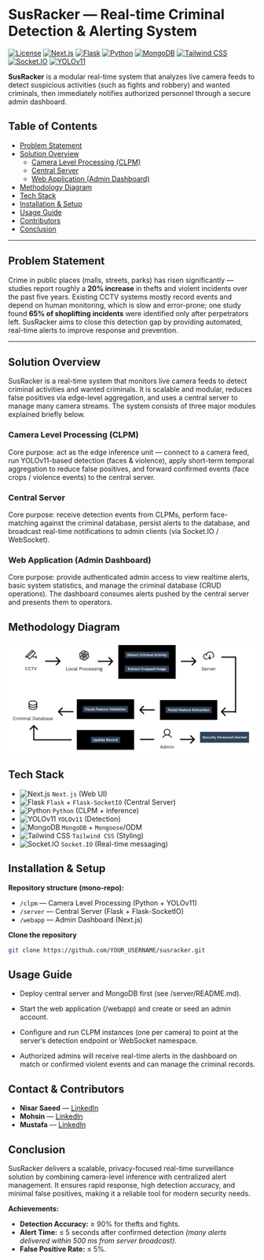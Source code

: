 # SusRacker — Real-time Criminal Detection & Alerting System

[![License](https://img.shields.io/badge/License-MIT-blue?style=for-the-badge&logo=github)](LICENSE)
[![Next.js](https://img.shields.io/badge/Next.js-000000?style=for-the-badge&logo=nextdotjs&logoColor=white)](https://nextjs.org/)
[![Flask](https://img.shields.io/badge/Flask-000000?style=for-the-badge&logo=flask&logoColor=white)](https://flask.palletsprojects.com/)
[![Python](https://img.shields.io/badge/Python-3776AB?style=for-the-badge&logo=python&logoColor=white)](https://www.python.org/)
[![MongoDB](https://img.shields.io/badge/MongoDB-47A248?style=for-the-badge&logo=mongodb&logoColor=white)](https://www.mongodb.com/)
[![Tailwind CSS](https://img.shields.io/badge/Tailwind_CSS-06B6D4?style=for-the-badge&logo=tailwind-css&logoColor=white)](https://tailwindcss.com/)
[![Socket.IO](https://img.shields.io/badge/Socket.IO-010101?style=for-the-badge&logo=socketdotio&logoColor=white)](https://socket.io/)
[![YOLOv11](https://img.shields.io/badge/YOLOv11-v1.0-lightgrey?style=for-the-badge)](#)



 **SusRacker** is a modular real-time system that analyzes live camera feeds to detect suspicious activities (such as fights and robbery) and wanted criminals, then immediately notifies authorized personnel through a secure admin dashboard.


## Table of Contents

- [Problem Statement](#problem-statement)  
- [Solution Overview](#solution-overview)  
  - [Camera Level Processing (CLPM)](#camera-level-processing-clpm)  
  - [Central Server](#central-server)  
  - [Web Application (Admin Dashboard)](#web-application-admin-dashboard)  
- [Methodology Diagram](#methodology-diagram)  
- [Tech Stack](#tech-stack)  
- [Installation & Setup](#installation--setup)  
- [Usage Guide](#usage-guide)
- [Contributors](#contact--contributors)  
- [Conclusion](#conclusion)

---

## Problem Statement

Crime in public places (malls, streets, parks) has risen significantly — studies report roughly a **20% increase** in thefts and violent incidents over the past five years. Existing CCTV systems mostly record events and depend on human monitoring, which is slow and error-prone; one study found **65% of shoplifting incidents** were identified only after perpetrators left. SusRacker aims to close this detection gap by providing automated, real-time alerts to improve response and prevention.

---

## Solution Overview

SusRacker is a real-time system that monitors live camera feeds to detect criminal activities and wanted criminals. It is scalable and modular, reduces false positives via edge-level aggregation, and uses a central server to manage many camera streams. The system consists of three major modules explained briefly below.

### Camera Level Processing (CLPM)

Core purpose: act as the edge inference unit — connect to a camera feed, run YOLOv11-based detection (faces & violence), apply short-term temporal aggregation to reduce false positives, and forward confirmed events (face crops / violence events) to the central server.

### Central Server

Core purpose: receive detection events from CLPMs, perform face-matching against the criminal database, persist alerts to the database, and broadcast real-time notifications to admin clients (via Socket.IO / WebSocket).

### Web Application (Admin Dashboard)

Core purpose: provide authenticated admin access to view realtime alerts, basic system statistics, and manage the criminal database (CRUD operations). The dashboard consumes alerts pushed by the central server and presents them to operators.

## Methodology Diagram


<img src="/imgs/methodology.png" alt="Methodology Diagram">


## Tech Stack

- ![Next.js](https://img.shields.io/badge/Next.js-000000?style=flat-square&logo=nextdotjs) `Next.js` (Web UI)  
- ![Flask](https://img.shields.io/badge/Flask-000000?style=flat-square&logo=flask) `Flask` + `Flask-SocketIO` (Central Server)  
- ![Python](https://img.shields.io/badge/Python-3776AB?style=flat-square&logo=python) `Python` (CLPM + inference)  
- ![YOLOv11](https://img.shields.io/badge/YOLOv11-v1.0-lightgrey?style=flat-square) `YOLOv11` (Detection)  
- ![MongoDB](https://img.shields.io/badge/MongoDB-47A248?style=flat-square&logo=mongodb) `MongoDB` + `Mongoose`/ODM  
- ![Tailwind CSS](https://img.shields.io/badge/Tailwind-06B6D4?style=flat-square&logo=tailwind-css) `Tailwind CSS` (Styling)  
- ![Socket.IO](https://img.shields.io/badge/Socket.IO-010101?style=flat-square&logo=socketdotio) `Socket.IO` (Real-time messaging)


## Installation & Setup

**Repository structure (mono-repo):**
- `/clpm` — Camera Level Processing (Python + YOLOv11)  
- `/server` — Central Server (Flask + Flask-SocketIO)  
- `/webapp` — Admin Dashboard (Next.js)

**Clone the repository**
```bash
git clone https://github.com/YOUR_USERNAME/susracker.git
```

## Usage Guide

- Deploy central server and MongoDB first (see /server/README.md).

- Start the web application (/webapp) and create or seed an admin account.

- Configure and run CLPM instances (one per camera) to point at the server’s detection endpoint or WebSocket namespace.

- Authorized admins will receive real-time alerts in the dashboard on match or confirmed violent events and can manage the criminal records.

## Contact & Contributors

- **Nisar Saeed** — [LinkedIn](https://www.linkedin.com/in/nisar-saeed/)
- **Mohsin** — [LinkedIn](https://www.linkedin.com/in/mohisn-cs/)
- **Mustafa** — [LinkedIn](https://www.linkedin.com/in/mustafatahir1020/)

## Conclusion

SusRacker delivers a scalable, privacy-focused real-time surveillance solution by combining camera-level inference with centralized alert management. It ensures rapid response, high detection accuracy, and minimal false positives, making it a reliable tool for modern security needs.

**Achievements:**
- **Detection Accuracy:** ≥ 90% for thefts and fights.
- **Alert Time:** ≤ 5 seconds after confirmed detection *(many alerts delivered within 500 ms from server broadcast)*.
- **False Positive Rate:** ≤ 5%.


